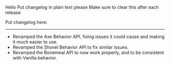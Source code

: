 Hello
Put changelog in plain text please
Make sure to clear this after each release

Put changelog here:

-----------------
- Revamped the Axe Behavior API, fixing issues it could cause and making it much easier to use.
- Revamped the Shovel Behavior API to fix similar issues.
- Revamped the Bonemeal API to now work properly, and to be consistent with Vanilla behavior.
